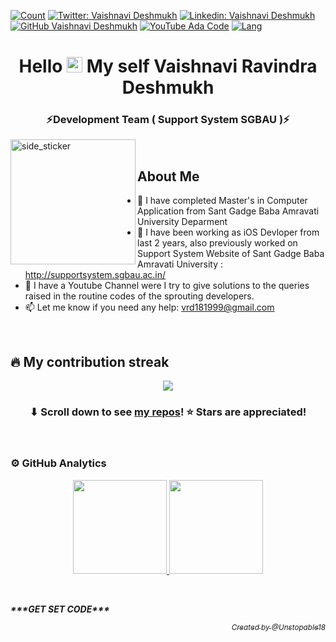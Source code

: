 [![Count](https://komarev.com/ghpvc/?username=Unstopable18&color=brightgreen)](https://github.com/Unstopable18)
[![Twitter: Vaishnavi Deshmukh](https://img.shields.io/twitter/follow/vaishu_2_chimu?style=social)](https://twitter.com/vaishu_2_chimu)
[![Linkedin: Vaishnavi Deshmukh](https://img.shields.io/badge/-vaishu2chimu-blue?style=flat-square&logo=Linkedin&logoColor=white&link=https://www.linkedin.com/in/vaishu2chimu/)](https://www.linkedin.com/in/vaishu2chimu/)
[![GitHub Vaishnavi Deshmukh](https://img.shields.io/github/followers/Unstopable18?label=follow&style=social)](https://github.com/Unstopable18)
[![YouTube Ada Code](https://img.shields.io/youtube/channel/views/UCvjLZblE0o03-OKtoNn1LWQ?label=Ada%20Code&style=social)](https://www.youtube.com/channel/UCvjLZblE0o03-OKtoNn1LWQ)
[![Lang](https://img.shields.io/badge/Languages-English%20%26%20Hindi%20%26%20Marathi-brightgreen)](https://github.com/Unstopable18)


<!-- Header -->
<h1 align="center">Hello <img src="https://media.giphy.com/media/hvRJCLFzcasrR4ia7z/giphy.gif" width="25px">  My self Vaishnavi Ravindra Deshmukh</h1>
<h3 align="center">⚡Development Team ( Support System SGBAU )⚡</h3>
<img align="left" width=200px height=200px alt="side_sticker" src="https://cutewallpaper.org/21/gif-with-transparent-background/Mario-run-gif-transparent-background-Album-on-Imgur.gif" /><br/>

## About Me 
- 🔭 I have completed Master's in Computer Application from Sant Gadge Baba Amravati University Deparment
- 🌱 I have been working as iOS Devloper from last 2 years, also previously worked on Support System Website of Sant Gadge Baba Amravati University : http://supportsystem.sgbau.ac.in/
- 👯 I have a Youtube Channel were I try to give solutions to the queries raised in the routine codes of the sprouting developers.
- 📫 Let me know if you need any help: vrd181999@gmail.com

<br/>
<!-- My contribution streak -->

## 🔥 My contribution streak

<p align="center">
  <a href="https://github.com/Unstopable18/github-readme-streak-stats">
    <img src="https://github-readme-streak-stats.herokuapp.com/?user=Unstopable18#version3"/>
  </a>
</p>

<h3 align="center">⬇ Scroll down to see <a href="https://github.com/Unstopable18?tab=repositories">my repos</a>! ⭐ Stars are appreciated!</h3>

<br/>

<!-- GitHub Analytics -->

### ⚙️ GitHub Analytics
<p align="center">
<a href="https://github.com/Unstopable18">
  <img height="150em" src="https://github-readme-stats-eight-theta.vercel.app/api?username=Unstopable18&show_icons=true&theme=algolia&include_all_commits=true&count_private=true"/>
  <img height="150em" src="https://github-readme-stats-eight-theta.vercel.app/api/top-langs/?username=Unstopable18&layout=compact&langs_count=8&theme=algolia"/>
</a>
</p>

<br/>

  <div align="left"><p ><b><i>***GET SET CODE***</i></b></p></div>
  <div align="right"><p ><i><a href="https://github.com/Unstopable18/"><sub>Created by @Unstopable18</sub></a></i></p></div>

